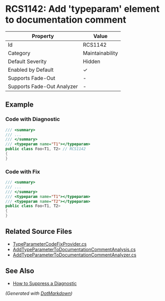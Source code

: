 # RCS1142: Add 'typeparam' element to documentation comment

| Property                    | Value           |
| --------------------------- | --------------- |
| Id                          | RCS1142         |
| Category                    | Maintainability |
| Default Severity            | Hidden          |
| Enabled by Default          | &#x2713;        |
| Supports Fade\-Out          | \-              |
| Supports Fade\-Out Analyzer | \-              |

## Example

### Code with Diagnostic

```csharp
/// <summary>
/// ...
/// </summary>
/// <typeparam name="T1"></typeparam>
public class Foo<T1, T2> // RCS1142
{
}
```

### Code with Fix

```csharp
/// <summary>
/// ...
/// </summary>
/// <typeparam name="T1"></typeparam>
/// <typeparam name="T2"></typeparam>
public class Foo<T1, T2>
{
}
```

## Related Source Files

* [TypeParameterCodeFixProvider.cs](../../src/Analyzers.CodeFixes/CSharp/CodeFixes/TypeParameterCodeFixProvider.cs)
* [AddTypeParameterToDocumentationCommentAnalysis.cs](../../src/Analyzers/CSharp/Analysis/Documentation/AddTypeParameterToDocumentationCommentAnalysis.cs)
* [AddTypeParameterToDocumentationCommentAnalyzer.cs](../../src/Analyzers/CSharp/Analysis/Documentation/AddTypeParameterToDocumentationCommentAnalyzer.cs)

## See Also

* [How to Suppress a Diagnostic](../HowToConfigureAnalyzers.md#how-to-suppress-a-diagnostic)

*\(Generated with [DotMarkdown](http://github.com/JosefPihrt/DotMarkdown)\)*